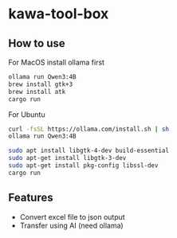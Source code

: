 # kawa-tool-box

## How to use
For MacOS
install ollama first
```bash
ollama run Qwen3:4B
brew install gtk+3
brew install atk
cargo run
```
For Ubuntu
```bash
curl -fsSL https://ollama.com/install.sh | sh
ollama run Qwen3:4B

sudo apt install libgtk-4-dev build-essential
sudo apt-get install libgtk-3-dev
sudo apt-get install pkg-config libssl-dev
cargo run
```

## Features

- Convert excel file to json output
- Transfer using AI (need ollama)